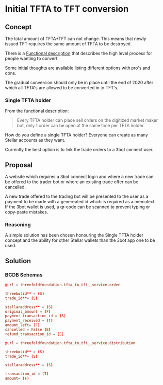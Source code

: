 # Initial TFTA to TFT conversion

## Concept

The total amount of TFTA+TFT can not change. This means that newly issued TFT requires the same amount of TFTA to be destroyed.

There is a [Functional description](https://wiki.threefold.io/#/threefold_marketmaker_bot) that describes the high level process for people wanting to convert.

Some [initial thoughts](./initial_thoughts.md) are available listing different options with pro's and cons.

The gradual conversion should only be in place until the end of 2020 after which all TFTA's  are allowed to be converted in to TFT's.

### Single TFTA holder

From the functional description:
> Every TFTA holder can place sell orders on the digitized market maker bot, only 1 order can be open at the same time per TFTA holder.

How do you define a single TFTA holder? Everyone can create as many Stellar accounts as they want.

Currently the best option is to link the trade orders to a 3bot connect user.

## Proposal

A website which requires a 3bot connect login  and where a new trade can be offered to the trader bot or where an existing trade offer can be cancelled.

A new trade offered to the trading bot will be presented to the user as a payment to be made with a genereated id which is required as a memotext. If the 3bot wallet is used, a qr-code can be scanned to prevent typing or copy-paste mistakes.

### Reasoning

A simple solution has been chosen honouring the Single TFTA holder concept and the ability for other Stellar wallets than the  3bot app one to be used.

## Solution

### BCDB Schemas

```toml
@url = threefoldfoundation.tfta_to_tft__service.order

threebotid** = (S)
trade_id**= (S)

stellaraddress** = (S)
original_amount = (F)
payment_transaction_id = (S)
payment_received = (T)
amount_left= (F)
cancelled = False (B)
refund_transaction_id = (S)
```

``` toml
@url = threefoldfoundation.tfta_to_tft__service.distribution

threebotid** = (S)
trade_id**= (S)

stellaraddress** = (S)

transaction_id = (T)
amount= (F)
```
